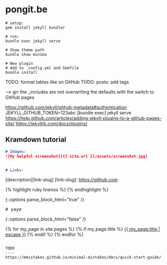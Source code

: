 pongit.be
=========

```
# setup:
gem install jekyll bundler

# run:
bundle exec jekyll serve

# Show theme path
bundle show minima

# New plugin
# Add to _config.yml and Gemfile
bundle install
```

TODO: format tables like on GitHub
TODO: posts: add tags


--> grr the _includes are not overwriting the defaults with the switch to GitHub pages


https://github.com/jekyll/github-metadata#authentication
JEKYLL_GITHUB_TOKEN=123abc [bundle exec] jekyll serve
https://help.github.com/articles/adding-jekyll-plugins-to-a-github-pages-site/
https://jekyllrb.com/docs/plugins/




Kramdown tutorial
-----------------

```md
# Images:
![My helpful screenshot]({{ site.url }}/assets/screenshot.jpg)


# Links:
```
[description][link-slug]
[link-slug]: https://github.com

{% highlight ruby linenos %}
{% endhighlight %}

{::options parse_block_html="true" /}
<pre># yaye</pre>
{::options parse_block_html="false" /}

{% for my_page in site.pages %}
	{% if my_page.title %}
		<a class="page-link" href="{{ my_page.url | relative_url }}">{{ my_page.title | escape }}</a>
	{% endif %}
{% endfor %}
```

TODO
----
https://mmistakes.github.io/minimal-mistakes/docs/quick-start-guide/

